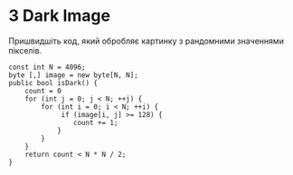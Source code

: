 # 3 Dark Image

Пришвидшіть код, який обробляє картинку з рандомними значеннями пікселів.

```
const int N = 4096;
byte [,] image = new byte[N, N];
public bool isDark() {
    count = 0
    for (int j = 0; j < N; ++j) {
        for (int i = 0; i < N; ++i) {
             if (image[i, j] >= 128) {
                count += 1; 
            }
        } 
    }
    return count < N * N / 2;
}
```